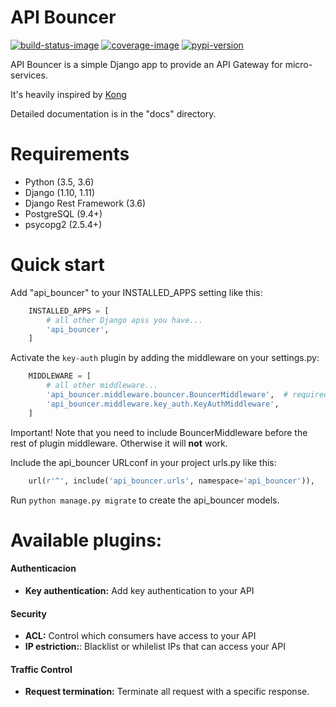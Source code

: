 # API Bouncer

[![build-status-image]][travis]
[![coverage-image]][coverage]
[![pypi-version]][pypi]

API Bouncer is a simple Django app to provide an API
Gateway for micro-services.

It's heavily inspired by [Kong][kong]

Detailed documentation is in the "docs" directory.


# Requirements

* Python (3.5, 3.6)
* Django (1.10, 1.11)
* Django Rest Framework (3.6)
* PostgreSQL (9.4+)
* psycopg2 (2.5.4+)

# Quick start

Add "api_bouncer" to your INSTALLED_APPS setting like this:

```python
    INSTALLED_APPS = [
        # all other Django apss you have...
        'api_bouncer',
    ]
```

Activate the `key-auth` plugin by adding the middleware on your settings.py:

```python
    MIDDLEWARE = [
        # all other middleware...
        'api_bouncer.middleware.bouncer.BouncerMiddleware',  # required
        'api_bouncer.middleware.key_auth.KeyAuthMiddleware',
    ]
```

Important! 
Note that you need to include BouncerMiddleware before the rest of plugin
middleware. Otherwise it will **not** work. 


Include the api_bouncer URLconf in your project urls.py like this:

```python
    url(r'^', include('api_bouncer.urls', namespace='api_bouncer')),
```

Run `python manage.py migrate` to create the api_bouncer models.

# Available plugins:

#### Authenticacion
- **Key authentication:** Add key authentication to your API

#### Security
- **ACL:** Control which consumers have access to your API
- **IP estriction:**: Blacklist or whilelist IPs that can access your API 

#### Traffic Control
- **Request termination:** Terminate all request with a specific response.


[coverage-image]: https://coveralls.io/repos/github/menecio/django-api-bouncer/badge.svg?branch=master
[coverage]: https://coveralls.io/github/menecio/django-api-bouncer?branch=master
[build-status-image]: https://travis-ci.org/menecio/django-api-bouncer.svg?branch=master
[travis]: https://travis-ci.org/menecio/django-api-bouncer?branch=master
[pypi-version]: https://img.shields.io/badge/pypi-0.2-blue.svg
[pypi]: https://pypi.python.org/pypi/django-api-bouncer
[kong]: https://getkong.org
